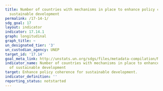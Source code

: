 ```yaml
---
title: Number of countries with mechanisms in place to enhance policy coherence of
  sustainable development
permalink: /17-14-1/
sdg_goal: 17
layout: indicator
indicator: 17.14.1
graph: longitudinal
graph_title: ~
un_designated_tier: '3'
un_custodian_agency: UNEP
target_id: '17.14'
goal_meta_link: http://unstats.un.org/sdgs/files/metadata-compilation/Metadata-Goal-17.pdf
indicator_name: Number of countries with mechanisms in place to enhance policy coherence
  of sustainable development
target: Enhance policy coherence for sustainable development.
indicator_definition: ''
reporting_status: notstarted
---
```

